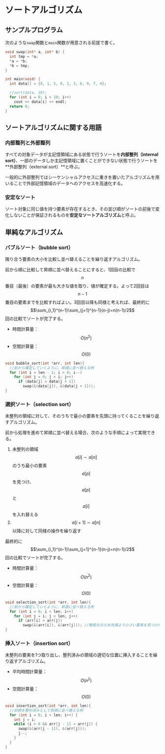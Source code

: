 # ソートアルゴリズム

## サンプルプログラム

次のような`swap`関数と`main`関数が用意される前提で書く。

```cpp
void swap(int* a, int* b) {
  int tmp = *a;
  *a = *b;
  *b = tmp;
}

int main(void) {
  int data[] = {8, 1, 5, 0, 2, 3, 6, 9, 7, 4};

  //sort(data, 10);
  for (int i = 0; i < 10; i++)
    cout << data[i] << endl;
  return 0;
}
```

## ソートアルゴリズムに関する用語

### 内部整列と外部整列

すべての対象データが主記憶領域にある状態で行うソートを**内部整列（internal sort）**、一部のデータしか主記憶領域に置くことができない状態で行うソートを**外部整列（external sort）**と呼ぶ。

一般的に外部整列ではシーケンシャルアクセスに重きを置いたアルゴリズムを用いることで外部記憶領域のデータへのアクセスを高速化する。

### 安定なソート

ソート対象に同じ値を持つ要素が存在するとき、その並び順がソートの前後で変化しないことが保証されるものを**安定なソートアルゴリズム**と呼ぶ。

## 単純なアルゴリズム

### バブルソート（bubble sort）

隣り合う要素の大小を比較し並べ替えることを繰り返すアルゴリズム。

前から順に比較して昇順に並べ替えることにすると、1回目の比較で$$n$$番目（最後）の要素が最も大きな値を取り、値が確定する。よって2回目は$$n-1$$番目の要素までを比較すればよい。3回目以降も同様と考えれば、最終的に $$\sum_{i_1}^{n-1}\sum_{j=1}^{n-1}(n-j)=n(n-1)/2$$ 回の比較でソートが完了する。

* 時間計算量：$$O(n^2)$$
* 空間計算量：$$O(0)$$

```cpp
void bubble_sort(int *arr, int len){
  //前から確定していくように、昇順に並べ替える例
  for (int i = len - 1; i > 0; i--)
    for (int j = 0; j < i; j++)
      if (data[j] > data[j + 1])
        swap(&(data[j]), &(data[j + 1]));
}
```

### 選択ソート（selection sort）

未整列の領域に対して、そのうちで最小の要素を先頭に持ってくることを繰り返すアルゴリズム。

前から処理を進めて昇順に並べ替える場合、次のような手順によって実現できる。

1. 未整列の領域 $$a[i] \sim a[n]$$ のうち最小の要素$$a[p]$$を見つけ、$$a[p]$$と$$a[i]$$を入れ替える
2. $$a[i+1] \sim a[n]$$ 以降に対して同様の操作を繰り返す

最終的に $$\sum_{i_1}^{n-1}\sum_{j=1}^{n-1}(n-j)=n(n-1)/2$$ 回の比較でソートが完了する。

* 時間計算量：$$O(n^2)$$
* 空間計算量：$$O(0)$$

```cpp
void selection_sort(int *arr, int len){
  //前から確定していくように、昇順に並べ替える例
  for (int i = 0; i < len; i++)
    for (int j = i; j < len; j++)
      if (arr[i] > arr[j])
        swap(&(arr[i]), &(arr[j])); //簡易化のため先頭より小さい要素を見つけた時点でswapしている
}
```

### 挿入ソート（insertion sort）

未整列の要素を1つ取り出し、整列済みの領域の適切な位置に挿入することを繰り返すアルゴリズム。

* 平均時間計算量：$$O(n^2)$$
* 空間計算量：$$O(0)$$

```cpp
void insertion_sort(int *arr, int len){
  //前側を整列済みとして昇順に並べ替える例
  for (int i = 0; i < len; i++) {
    int j = i;
    while (i > 0 && arr[j - 1] > arr[j]) {
      swap(&(arr[j - 1]), &(arr[j]));
      j--;
    }
  }
}
```
